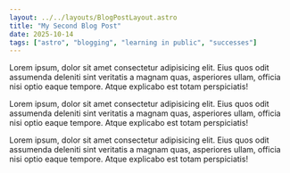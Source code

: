 ```yaml
---
layout: ../../layouts/BlogPostLayout.astro
title: "My Second Blog Post"
date: 2025-10-14
tags: ["astro", "blogging", "learning in public", "successes"]
---
```


Lorem ipsum, dolor sit amet consectetur adipisicing elit. Eius quos odit
assumenda deleniti sint veritatis a magnam quas, asperiores ullam, officia
nisi optio eaque tempore. Atque explicabo est totam perspiciatis!

Lorem ipsum, dolor sit amet consectetur adipisicing elit. Eius quos odit
assumenda deleniti sint veritatis a magnam quas, asperiores ullam, officia
nisi optio eaque tempore. Atque explicabo est totam perspiciatis!

Lorem ipsum, dolor sit amet consectetur adipisicing elit. Eius quos odit
assumenda deleniti sint veritatis a magnam quas, asperiores ullam, officia
nisi optio eaque tempore. Atque explicabo est totam perspiciatis!
